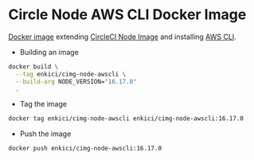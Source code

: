 # Circle Node AWS CLI Docker Image

[Docker image](https://hub.docker.com/r/enkici/cimg-node-awscli) extending [CircleCI Node Image](https://hub.docker.com/r/cimg/node/) and installing [AWS CLI](https://github.com/aws/aws-cli).

- Building an image

```bash
docker build \
  --tag enkici/cimg-node-awscli \
  --build-arg NODE_VERSION="16.17.0"
  .
```

- Tag the image

```bash
docker tag enkici/cimg-node-awscli enkici/cimg-node-awscli:16.17.0
```

- Push the image

```bash
docker push enkici/cimg-node-awscli:16.17.0
```
